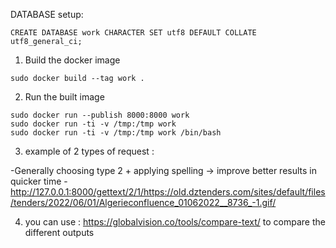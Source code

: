 DATABASE setup:

```
CREATE DATABASE work CHARACTER SET utf8 DEFAULT COLLATE utf8_general_ci;
```

1. Build the docker image

```
sudo docker build --tag work .
```

2. Run the built image

```
sudo docker run --publish 8000:8000 work 
sudo docker run -ti -v /tmp:/tmp work
sudo docker run -ti -v /tmp:/tmp work /bin/bash
```

3. example of 2 types of request :  

-Generally choosing type 2 + applying spelling -> improve better results  in quicker time
-http://127.0.0.1:8000/gettext/2/1/https://old.dztenders.com/sites/default/files/tenders/2022/06/01/Algerieconfluence_01062022__8736_-1.gif/


4. you can use : https://globalvision.co/tools/compare-text/
   to compare the different outputs